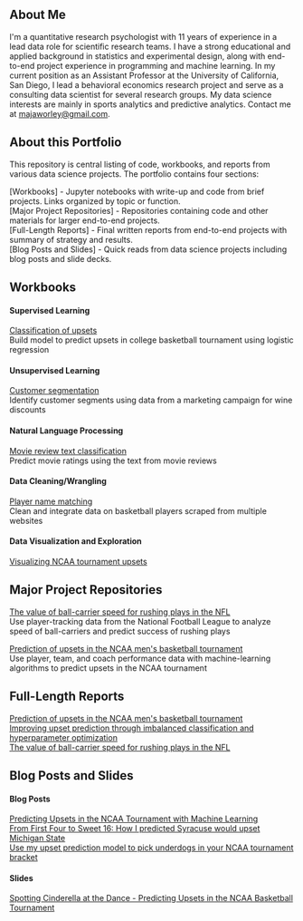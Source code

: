 ## About Me
I'm a quantitative research psychologist with 11 years of experience in a lead data role for scientific research teams. I have a strong educational and applied background in statistics and experimental design, along with end-to-end project experience in programming and machine learning. In my current position as an Assistant Professor at the University of California, San Diego, I lead a  behavioral economics research project and serve as a consulting data scientist for several research groups. My data science interests are mainly in sports analytics and predictive analytics. Contact me at majaworley@gmail.com.  

## About this Portfolio
This repository is central listing of code, workbooks, and reports from various data science projects. The portfolio contains four sections:

[Workbooks] - Jupyter notebooks with write-up and code from brief projects. Links organized by topic or function.  
[Major Project Repositories] - Repositories containing code and other materials for larger end-to-end projects.  
[Full-Length Reports] - Final written reports from end-to-end projects with summary of strategy and results.  
[Blog Posts and Slides] - Quick reads from data science projects including blog posts and slide decks.  

## Workbooks
#### Supervised Learning
[Classification of upsets](notebooks/classifying_upsets.ipynb)  
Build model to predict upsets in college basketball tournament using logistic regression

#### Unsupervised Learning
[Customer segmentation](notebooks/customer_clustering.ipynb)  
Identify customer segments using data from a marketing campaign for wine discounts

#### Natural Language Processing
[Movie review text classification](notebooks/review_classification.ipynb)  
Predict movie ratings using the text from movie reviews

#### Data Cleaning/Wrangling
[Player name matching](notebooks/player_matching.ipynb)  
Clean and integrate data on basketball players scraped from multiple websites

#### Data Visualization and Exploration
[Visualizing NCAA tournament upsets](notebooks/upset_visualization.ipynb)

## Major Project Repositories
[The value of ball-carrier speed for rushing plays in the NFL](https://github.com/mworles/nfl_tracking)  
Use player-tracking data from the National Football League to analyze speed of ball-carriers and predict success of rushing plays

[Prediction of upsets in the NCAA men's basketball tournament](https://github.com/mworles/bracket_vision)  
Use player, team, and coach performance data with machine-learning algorithms to predict upsets in the NCAA tournament


## Full-Length Reports
[Prediction of upsets in the NCAA men's basketball tournament](reports/upset_prediction_1_report.pdf)  
[Improving upset prediction through imbalanced classification and hyperparameter optimization](reports/upset_prediction_2_report.pdf)  
[The value of ball-carrier speed for rushing plays in the NFL](reports/nfl_tracking_1.pdf)

## Blog Posts and Slides
#### Blog Posts
[Predicting Upsets in the NCAA Tournament with Machine Learning](https://towardsdatascience.com/predicting-upsets-in-the-ncaa-tournament-with-machine-learning-816fecf41f01?source=friends_link&sk=b3590066d81db17f861ddc76da358e13)  
[From First Four to Sweet 16: How I predicted Syracuse would upset Michigan State](https://towardsdatascience.com/from-first-four-to-sweet-16-how-i-predicted-syracuse-would-upset-michigan-state-32fc95c96fa4?source=friends_link&sk=5c8890c53c838a154288c52183af0ae3)  
[Use my upset prediction model to pick underdogs in your NCAA tournament bracket](https://towardsdatascience.com/use-my-upset-prediction-model-to-pick-underdogs-in-your-ncaa-tournament-bracket-87c4aa3935f5?source=friends_link&sk=aa4bbb08d41a35ca6e40d984945b646f)  
#### Slides
[Spotting Cinderella at the Dance - Predicting Upsets in the NCAA Basketball Tournament](posts/upsets_deck.pdf)
